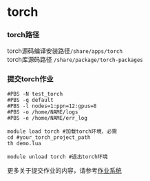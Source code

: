 # torch

### torch路径

torch源码编译安装路径`/share/apps/torch`  
torch库源码路径 `/share/package/torch-packages`

### 提交torch作业

```shell
#PBS -N test_torch
#PBS -q default
#PBS -l nodes=1:ppn=12:gpus=8
#PBS -o /home/NAME/logs
#PBS -e /home/NAME/err_log

module load torch #加载torch环境，必需
cd #your_torch_project_path
th demo.lua

module unload torch #退出torch环境
```
更多关于提交作业的内容，请参考[作业系统](../jobs.md)

